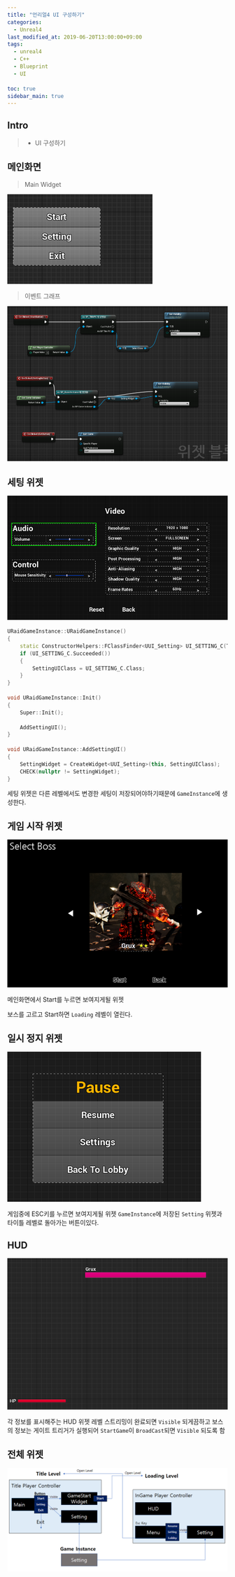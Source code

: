 ```yaml
---
title: "언리얼4 UI 구성하기"
categories: 
  - Unreal4
last_modified_at: 2019-06-20T13:00:00+09:00
tags: 
  - unreal4 
  - C++
  - Blueprint
  - UI

toc: true
sidebar_main: true
---
```


## Intro

> - UI 구성하기

## 메인화면

> Main Widget

![1](https://github.com/lesslate/lesslate.github.io/blob/master/assets/img/Unreal/widget/1.png?raw=true)

> 이벤트 그래프

![2](https://github.com/lesslate/lesslate.github.io/blob/master/assets/img/Unreal/widget/2.png?raw=true)

## 세팅 위젯

![4](https://github.com/lesslate/lesslate.github.io/blob/master/assets/img/Unreal/widget/4.png?raw=true)

```cpp
URaidGameInstance::URaidGameInstance()
{
	static ConstructorHelpers::FClassFinder<UUI_Setting> UI_SETTING_C(TEXT("WidgetBlueprint'/Game/GameMode/Title/BP_Setting.BP_Setting_C'"));
	if (UI_SETTING_C.Succeeded())
	{
		SettingUIClass = UI_SETTING_C.Class;
	}
}

void URaidGameInstance::Init()
{
	Super::Init();

	AddSettingUI();
}

void URaidGameInstance::AddSettingUI()
{
	SettingWidget = CreateWidget<UUI_Setting>(this, SettingUIClass);
	CHECK(nullptr != SettingWidget);
}
```

세팅 위젯은 다른 레벨에서도 변경한 세팅이 저장되어야하기때문에 `GameInstance`에 생성한다.

## 게임 시작 위젯

![3](https://github.com/lesslate/lesslate.github.io/blob/master/assets/img/Unreal/widget/3.png?raw=true)

메인화면에서 Start를 누르면 보여지게될 위젯

보스를 고르고 Start하면 `Loading` 레벨이 열린다.

## 일시 정지 위젯

![5](https://github.com/lesslate/lesslate.github.io/blob/master/assets/img/Unreal/widget/5.png?raw=true)

게임중에 ESC키를 누르면 보여지게될 위젯 `GameInstance`에 저장된 `Setting` 위젯과 타이틀 레벨로 돌아가는 버튼이있다.

## HUD

![6](https://github.com/lesslate/lesslate.github.io/blob/master/assets/img/Unreal/widget/6.png?raw=true)

각 정보를 표시해주는 HUD 위젯 레벨 스트리밍이 완료되면 `Visible` 되게끔하고 보스의 정보는 게이트 트리거가 실행되어 `StartGame`이 `BroadCast`되면 `Visible` 되도록 함

## 전체 위젯 

![7](https://github.com/lesslate/lesslate.github.io/blob/master/assets/img/Unreal/widget/7.png?raw=true)

